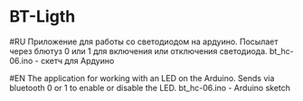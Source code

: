 # BT-Ligth
#RU
Приложение для работы со светодиодом на ардуино.
Посылает через блютуз 0 или 1 для включения или отключения светодиода.
bt_hc-06.ino - скетч для Ардуино

#EN
The application for working with an LED on the Arduino.
Sends via bluetooth 0 or 1 to enable or disable the LED.
bt_hc-06.ino - Arduino sketch
